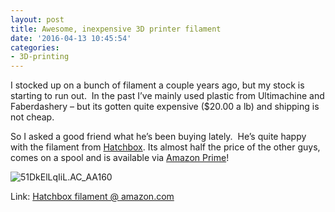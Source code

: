 ```yaml
---
layout: post
title: Awesome, inexpensive 3D printer filament
date: '2016-04-13 10:45:54'
categories:
- 3D-printing
---
```



I stocked up on a bunch of filament a couple years ago, but my stock is starting to run out.  In the past I’ve mainly used plastic from Ultimachine and Faberdashery – but its gotten quite expensive ($20.00 a lb) and shipping is not cheap.

So I asked a good friend what he’s been buying lately.  He’s quite happy with the filament from [Hatchbox](http://amzn.to/23F9v7z). Its almost half the price of the other guys, comes on a spool and is available via [Amazon Prime](http://amzn.to/23F9v7z)!

![51DkElLqIiL._AC_AA160_](https://i0.wp.com/res.cloudinary.com/thecase/image/upload/v1514683023/51DkElLqIiL._AC_AA160__cgimfv.jpg?resize=160%2C160)

Link: [Hatchbox filament @ amazon.com](http://amzn.to/23F9v7z)


